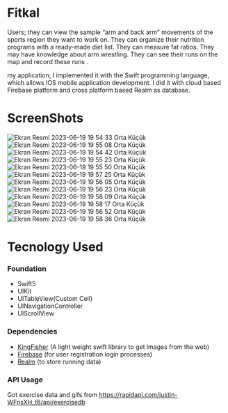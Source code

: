 # Fitkal
Users; they can view the sample “arm and back arm” movements of the sports region they want to work on. They can organize their nutrition programs with a ready-made diet list. They can measure fat ratios. They may have knowledge about arm wrestling. They can see their runs on the map and record these runs . ​ ​

my application; I implemented it with the Swift programming language, which allows IOS mobile application development. I did it with cloud based Firebase platform and cross platform based Realm as database. ​ ​


# ScreenShots
![Ekran Resmi 2023-06-19 19 54 33 Orta Küçük](https://github.com/Engin-Ozlem/FitKal/assets/63121730/8733028d-80f0-4cda-84c4-8840e0489d97)
![Ekran Resmi 2023-06-19 19 55 08 Orta Küçük](https://github.com/Engin-Ozlem/FitKal/assets/63121730/48dffbc6-1f21-4077-8666-f834e825e786)
![Ekran Resmi 2023-06-19 19 54 42 Orta Küçük](https://github.com/Engin-Ozlem/FitKal/assets/63121730/5d17f95d-34a5-4293-9558-ffd49f5b7e39)
![Ekran Resmi 2023-06-19 19 55 23 Orta Küçük](https://github.com/Engin-Ozlem/FitKal/assets/63121730/4aaf248b-6ec6-4224-9950-f5e2cc9d4f09)
![Ekran Resmi 2023-06-19 19 55 50 Orta Küçük](https://github.com/Engin-Ozlem/FitKal/assets/63121730/0e950620-c330-4828-9216-b62a14667c08)
![Ekran Resmi 2023-06-19 19 57 25 Orta Küçük](https://github.com/Engin-Ozlem/FitKal/assets/63121730/31bf41c5-182b-4e9f-8d56-ac2e65f9e8b9)
![Ekran Resmi 2023-06-19 19 56 05 Orta Küçük](https://github.com/Engin-Ozlem/FitKal/assets/63121730/664b22d9-21f7-4053-97e1-6d881b255712)
![Ekran Resmi 2023-06-19 19 56 23 Orta Küçük](https://github.com/Engin-Ozlem/FitKal/assets/63121730/28228a52-967f-4018-ac0f-65b563e67d86)
![Ekran Resmi 2023-06-19 19 58 09 Orta Küçük](https://github.com/Engin-Ozlem/FitKal/assets/63121730/a67c09f6-38d3-4f70-8065-1298c8715e94)
![Ekran Resmi 2023-06-19 19 58 17 Orta Küçük](https://github.com/Engin-Ozlem/FitKal/assets/63121730/698ff5ac-9439-41c9-add5-c5ab9ab525bd)
![Ekran Resmi 2023-06-19 19 56 52 Orta Küçük](https://github.com/Engin-Ozlem/FitKal/assets/63121730/75e7dc36-a419-459f-b081-108d8eb33ff7)
![Ekran Resmi 2023-06-19 19 58 36 Orta Küçük](https://github.com/Engin-Ozlem/FitKal/assets/63121730/36960d3e-6c6d-42e5-9d6f-c254d00dbd14)

# Tecnology Used
### Foundation
- Swift5
- UIKit
- UITableView(Custom Cell)
- UINavigationController
- UIScrollView
### Dependencies
- [KingFisher](https://github.com/onevcat/Kingfisher) (A light weight swift library to get images from the web) 
- [Firebase](https://firebase.google.com/) (for user registration login processes) 
- [Realm](https://realm.io/realm-swift/) (to store running data)
### API Usage
Got exercise data and gifs from https://rapidapi.com/justin-WFnsXH_t6/api/exercisedb

